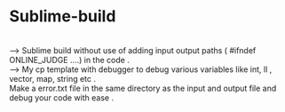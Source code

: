 # Sublime-build
 <br />
--> Sublime build without use of adding input output paths ( #ifndef ONLINE_JUDGE ....) in the code .
 <br />
--> My cp template with debugger to debug various variables like int, ll , vector, map, string etc .
 <br />
Make a error.txt file in the same directory as the input and output file and debug your code with ease .

<a href="![d](https://user-images.githubusercontent.com/58136319/127445812-adf0538e-3cbd-4696-8f6d-6822845218a8.jpg)"></a>
